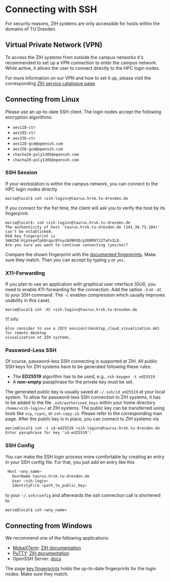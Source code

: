 # Connecting with SSH

For security reasons, ZIH systems are only accessible for hosts within the domains of TU Dresden.

## Virtual Private Network (VPN)

To access the ZIH systems from outside the campus networks it's recommended to set up a VPN
connection to enter the campus network. While active, it allows the user to connect directly to the
HPC login nodes.

For more information on our VPN and how to set it up, please visit the corresponding
[ZIH service catalogue page](https://tu-dresden.de/zih/dienste/service-katalog/arbeitsumgebung/zugang_datennetz/vpn).

## Connecting from Linux

Please use an up-to-date SSH client. The login nodes accept the following encryption algorithms:

* `aes128-ctr`
* `aes192-ctr`
* `aes256-ctr`
* `aes128-gcm@openssh.com`
* `aes256-gcm@openssh.com`
* `chacha20-poly1305@openssh.com`
* `chacha20-poly1305@openssh.com`

### SSH Session

If your workstation is within the campus network, you can connect to the HPC login nodes directly.

```console
marie@local$ ssh <zih-login>@taurus.hrsk.tu-dresden.de
```

If you connect for the fist time, the client will ask you to verify the host by its fingerprint:

```console
marie@local$: ssh <zih-login>@taurus.hrsk.tu-dresden.de
The authenticity of host 'taurus.hrsk.tu-dresden.de (141.30.73.104)' can't be established.
RSA key fingerprint is SHA256:HjpVeymTpk0rqoc8Yvyc8d9KXQ/p2K0R8TJ27aFnIL8.
Are you sure you want to continue connecting (yes/no)?
```

Compare the shown fingerprint with the [documented fingerprints](key_fingerprints.md). Make sure
they match. Than you can accept by typing `y` or `yes`.

### X11-Forwarding

If you plan to use an application with graphical user interface (GUI), you need to enable
X11-forwarding for the connection. Add the option `-X` or `-XC` to your SSH command. The `-C` enables
compression which usually improves usability in this case).

```console
marie@local$ ssh -XC <zih-login>@taurus.hrsk.tu-dresden.de
```

!!! info

    Also consider to use a [DCV session](desktop_cloud_visualization.md) for remote desktop
    visualization at ZIH systems.

### Password-Less SSH

Of course, password-less SSH connecting is supported at ZIH. All public SSH keys for ZIH systems
have to be generated following these rules:

  * The **ED25519** algorithm has to be used, e.g., `ssh-keygen -t ed25519`
  * A **non-empty** passphrase for the private key must be set.

The generated public key is usually saved at `~/.ssh/id_ed25519` at your local system. To allow for
password-less SSH connection to ZIH systems, it has to be added to the file `.ssh/authorized_keys` within
your home directory `/home/<zih-login>/` at ZIH systems. The public key can be transferred using
tools like `scp`, `rsync`, or `ssh-copy-id`. Please refer to the corresponding man page. After the
public key is in place, you can connect to ZIH systems via

```console
marie@local$ ssh -i id-ed25519 <zih-login>@taurus.hrsk.tu-dresden.de
Enter passphrase for key 'id-ed25519':
```

### SSH Config

You can make the SSH login process more comfortable by creating an entry in your SSH config file. For
that, you just add en entry like this

```bash
 Host <any_name>
   HostName taurus.hrsk.tu-dresden.de
   User <zih-login>
   IdentityFile <path_to_public_key>
```

to your `~/.ssh/config` and afterwards the ssh connection call is shortened to

```console
marie@local$ ssh <any_name>
```

## Connecting from Windows

We recommend one of the following applications:

  * [MobaXTerm](https://mobaxterm.mobatek.net): [ZIH documentation](misc/basic_usage_of_MobaXterm.pdf)
  * [PuTTY](https://www.putty.org): [ZIH documentation](misc/basic_usage_of_PuTTY.pdf)
  * OpenSSH Server: [docs](https://docs.microsoft.com/de-de/windows-server/administration/openssh/openssh_install_firstuse)

The page [key fingerprints](key_fingerprints.md) holds the up-to-date fingerprints for the login
nodes. Make sure they match.
